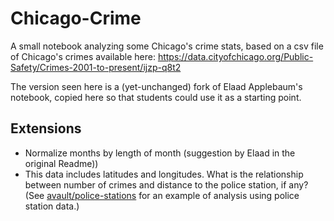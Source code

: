 # Chicago-Crime

A small notebook analyzing some Chicago's crime stats, based on a csv file of Chicago's crimes available here:
https://data.cityofchicago.org/Public-Safety/Crimes-2001-to-present/ijzp-q8t2

The version seen here is a (yet-unchanged) fork of Elaad Applebaum's notebook, copied here so that students could use it as a starting point.

## Extensions
- Normalize months by length of month (suggestion by Elaad in the original Readme))
- This data includes latitudes and longitudes. What is the relationship between number of crimes and distance to the police station, if any? (See [avault/police-stations](https://github.com/avault/police-stations) for an example of analysis using police station data.)
